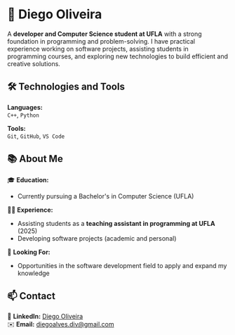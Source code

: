 #  👋 Diego Oliveira

A **developer and Computer Science student at UFLA** with a strong foundation in programming and problem-solving. I have practical experience working on software projects, assisting students in programming courses, and exploring new technologies to build efficient and creative solutions.

## 🛠️ Technologies and Tools

**Languages:**  
`C++`, `Python`

**Tools:**  
`Git`, `GitHub`, `VS Code`

## 📚 About Me

🎓 **Education:**  
- Currently pursuing a Bachelor's in Computer Science (UFLA)
  
🧑‍🏫 **Experience:**  
- Assisting students as a **teaching assistant in programming at UFLA** (2025)
- Developing software projects (academic and personal)  
  
🚀 **Looking For:**  
- Opportunities in the software development field to apply and expand my knowledge
  
## 📫 Contact

🔗 **LinkedIn:** [Diego Oliveira](https://www.linkedin.com/in/diego-oliveira-2328bb277/)  
✉️ **Email:** [diegoalves.div@gmail.com](mailto:diegoalves.div@gmail.com)
